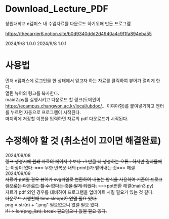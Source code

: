 # Download_Lecture_PDF
창원대학교 e캠퍼스 내 수업자료를 다운로드 하기위해 만든 프로그램  
  
https://thecarrier6.notion.site/b0d9340ddd2d4940a4c9f1fa894eba55

2024/9/8 1.0.0
2024/9/8 1.0.1
# 사용법
 먼저 e캠퍼스에 로그인을 한 상태에서 얻고자 하는 자료를 클릭하여 뷰어가 열리게 한다.  
 열린 뷰어의 링크를 복사한다.  
 main2.py를 실행시키고 다운로드 할 링크(도메인이 https://ecampus.changwon.ac.kr/local/ubdoc/... 이여야함)를 붙여넣기하고 엔터를 누르면 자동으로 프로그램이 시작된다.  
 마지막에 저장할 이름을 입력하면 자료의 pdf 다운로드가 시작된다.  

# 수정해야 할 것 (취소선이 끄이면 해결완료)
2024/09/08  
~~링크 생성시에 원래 자료의 페이지 수보다 +1 만큼 더 생성하는 오류.. 하지만 결과물에는 이상이 없다. ==> 무한 반복문 내의 print()가 뱉어내는 것~~==> 해결  
2024/09/09  
~~자료가 ppt일 경우 뷰어가 svg파일로 변환하여 내놓는 방식을 사용하여 기존의 프로그램으로는 다운로드 할 수 없다는 것을 알게 되었다.~~ ==>ppt변환 해결(main3.py)  
자료가 pdf 외인 경우를 대비하여 프로그램을 업데이트 시킬 필요가 있는 것 같다.  
~~다운로드 시행할때 time.sleep(2) 없앨 필요 있다.~~  
~~png = str(n) + ".png" 필요없으니 없앨 필요 있다.~~  
~~if i > len(png_list): break 필요없으니 없앨 필요 있다.~~  
